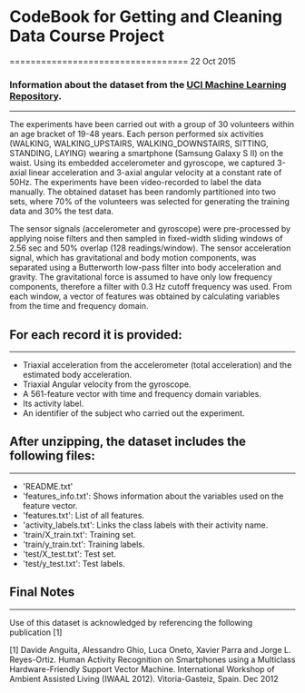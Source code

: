 # CodeBook for Getting and Cleaning Data Course Project
==================================
22 Oct 2015



### Information about the dataset from the [UCI Machine Learning Repository](http://archive.ics.uci.edu/ml/datasets/Human+Activity+Recognition+Using+Smartphones).
----------------------------------
The experiments have been carried out with a group of 30 volunteers within an age bracket 
of 19-48 years. Each person performed six activities (WALKING, WALKING_UPSTAIRS, 
WALKING_DOWNSTAIRS, SITTING, STANDING, LAYING) wearing a smartphone (Samsung Galaxy S II) 
on the waist. Using its embedded accelerometer and gyroscope, we captured 3-axial linear 
acceleration and 3-axial angular velocity at a constant rate of 50Hz. The experiments 
have been video-recorded to label the data manually. The obtained dataset has been 
randomly partitioned into two sets, where 70% of the volunteers was selected for 
generating the training data and 30% the test data. 

The sensor signals (accelerometer and gyroscope) were pre-processed by applying noise 
filters and then sampled in fixed-width sliding windows of 2.56 sec and 50% overlap 
(128 readings/window). The sensor acceleration signal, which has gravitational and body 
motion components, was separated using a Butterworth low-pass filter into body acceleration 
and gravity. The gravitational force is assumed to have only low frequency components, 
therefore a filter with 0.3 Hz cutoff frequency was used. From each window, a vector of 
features was obtained by calculating variables from the time and frequency domain.


## For each record it is provided:
----------------------------------

- Triaxial acceleration from the accelerometer (total acceleration) and the estimated body acceleration.
- Triaxial Angular velocity from the gyroscope. 
- A 561-feature vector with time and frequency domain variables. 
- Its activity label. 
- An identifier of the subject who carried out the experiment.


## After unzipping, the dataset includes the following files:
----------------------------------

- 'README.txt'
- 'features_info.txt': Shows information about the variables used on the feature vector.
- 'features.txt': List of all features.
- 'activity_labels.txt': Links the class labels with their activity name.
- 'train/X_train.txt': Training set.
- 'train/y_train.txt': Training labels.
- 'test/X_test.txt': Test set.
- 'test/y_test.txt': Test labels.


## Final Notes
----------------------------------
Use of this dataset is acknowledged by referencing the following publication [1] 

[1] Davide Anguita, Alessandro Ghio, Luca Oneto, Xavier Parra and Jorge L. Reyes-Ortiz. Human Activity Recognition on Smartphones using a Multiclass Hardware-Friendly Support Vector Machine. International Workshop of Ambient Assisted Living (IWAAL 2012). Vitoria-Gasteiz, Spain. Dec 2012
